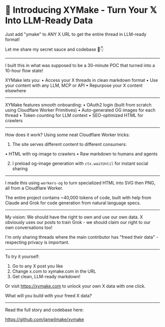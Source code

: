 # 🔧 Introducing XYMake - Turn Your 𝕏 Into LLM-Ready Data

Just add "ymake" to ANY X URL to get the entire thread in LLM-ready format!

Let me share my secret sauce and codebase 🧵👇

---

I built this in what was supposed to be a 30-minute POC that turned into a 10-hour flow state!

XYMake lets you:
• Access your X threads in clean markdown format
• Use your content with any LLM, MCP or API
• Repurpose your X content elsewhere

---

XYMake features smooth onboarding:
• OAuth2 login (built from scratch using Cloudflare Worker Primitives)
• Auto-generated OG images for each thread
• Token counting for LLM context
• SEO-optimized HTML for crawlers

---

How does it work? Using some neat Cloudflare Worker tricks:

1. The site serves different content to different consumers:

• HTML with og-image to crawlers
• Raw markdown to humans and agents

2. I preload og-image generation with `ctx.waitUntil` for instant social sharing

---

I made this using `workers-og` to turn specialized HTML into SVG then PNG, all from a Cloudflare Worker.

The entire project contains ~40,000 tokens of code, built with help from Claude and Grok for code generation from natural language specs.

---

My vision: We should have the right to own and use our own data. X obviously uses our posts to train Grok - we should claim our right to our own conversations too!

I'm only sharing threads where the main contributor has "freed their data" - respecting privacy is important.

---

To try it yourself:

1. Go to any X post you like
2. Change x.com to xymake.com in the URL
3. Get clean, LLM-ready markdown!

Or visit https://xymake.com to unlock your own X data with one click.

What will you build with your freed X data?

---

Read the full story and codebase here:

https://github.com/janwilmake/xymake
